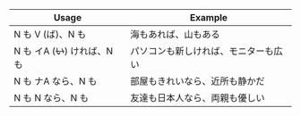 |Usage|Example|
|-|-|
|N も V (ば)、N も|海もあれば、山もある|
|N も イA (~~い~~) ければ、N も|パソコンも新しければ、モニターも広い|
|N も ナA なら、N も|部屋もきれいなら、近所も静かだ|
|N も N なら、N も|友達も日本人なら、両親も優しい|